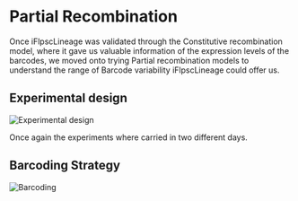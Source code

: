 # Partial Recombination

Once iFlpscLineage was validated through the Constitutive recombination model, where it gave us valuable information of the expression levels of the barcodes, we moved onto trying Partial recombination models to understand the range of Barcode variability iFlpscLineage could offer us.

## Experimental design

![Experimental design](../../Experimental_design_Partial.png)

Once again the experiments where carried in two different days. 

## Barcoding Strategy


![Barcoding](../../Partial.png)
